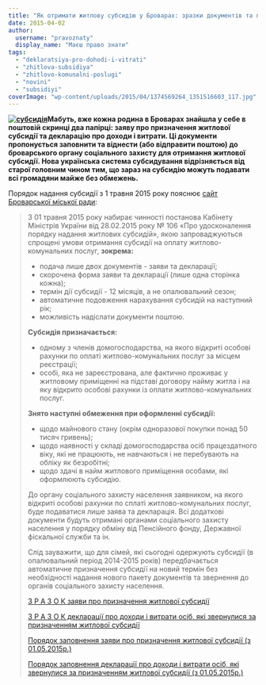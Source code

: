 ```yaml
---
title: "Як отримати житлову субсидію у Броварах: зразки документів та порядок їх заповнення"
date: 2015-04-02
author: 
  username: "pravoznaty"
  display_name: "Маєш право знати"
tags: 
  - "deklaratsiya-pro-dohodi-i-vitrati"
  - "zhitlova-subsidiya"
  - "zhitlovo-komunalni-poslugi"
  - "novini"
  - "subsidiyi"
coverImage: "wp-content/uploads/2015/04/1374569264_1351516603_117.jpg"
---
```


**[![субсидія](https://mpz.brovary.org/wp-content/uploads/2015/04/1374569264_1351516603_117.jpg)](https://mpz.brovary.org/wp-content/uploads/2015/04/1374569264_1351516603_117.jpg)Мабуть, вже кожна родина в Броварах знайшла у себе в поштовій скринці два папірці: заяву про призначення житлової субсидії та декларацію про доходи і витрати. Ці документи пропонується заповнити та віднести (або відправити поштою) до броварського органу соціального захисту для отримання житлової субсидії. Нова українська система субсидування відрізняється від старої головним чином тим, що зараз на субсидію можуть подавати всі громадяни майже без обмежень.**

Порядок надання субсидії з 1 травня 2015 року пояснює [сайт Броварської міської ради](https://www.brovary.kiev.ua/uvaga-novii-poryadok-nadannya-zhitlovo%D1%97-subsid%D1%96%D1%97-z-01-travnya-2015-roku-0):

> З 01 травня 2015 року набирає чинності постанова Кабінету Міністрів України від 28.02.2015 року № 106 «Про удосконалення порядку надання житлових субсидій», якою запроваджуються спрощені умови отримання субсидії на оплату житлово-комунальних послуг, **зокрема:**
> 
> - подача лише двох документів - заяви та декларації;
> - скорочена форма заяви та декларації (лише одна сторінка кожна);
> - термін дії субсидії - 12 місяців, а не опалювальний сезон;
> - автоматичне подовження нарахування субсидій на наступний рік;
> - можливість надіслати документи поштою.
> 
> **Субсидія призначається:**
> 
> - одному з членів домогосподарства, на якого відкриті особові рахунки по оплаті житлово-комунальних послуг за місцем реєстрації;
> - особі, яка не зареєстрована, але фактично проживає у житловому приміщенні на підставі договору найму житла і на яку відкрито особові рахунки із оплати житлово-комунальних послуг.
> 
> **Знято наступні обмеження при оформленні субсидії:**
> 
> - щодо майнового стану (окрім одноразової покупки понад 50 тисяч гривень);
> - щодо наявності у складі домогосподарства осіб працездатного віку, які не працюють, не навчаються і не перебувають на обліку як безробітні;
> - щодо здачі в найм житлового приміщення особами, які оформлюють субсидію.
> 
> До органу соціального захисту населення заявником, на якого відкриті особові рахунки по сплаті житлово-комунальних послуг, буде подаватися лише заява та декларація. Всі додаткові документи будуть отримані органами соціального захисту населення у порядку обміну від Пенсійного фонду, Державної фіскальної служби та ін.
> 
> Слід зауважити, що для сімей, які сьогодні одержують субсидії (в опалювальний період 2014-2015 років) передбачається автоматичне призначення субсидії на новий термін без необхідності надання нового пакету документів та звернення до органів соціального захисту населення.
> 
> [З Р А З О К заяви про призначення житлової субсидії](https://onedrive.live.com/redir?resid=72571393d4771099!2993&authkey=!AOGPEmektHoCnpQ&ithint=file%2cdoc) 
> 
> [З Р А З О К декларації про доходи і витрати осіб, які звернулися за призначенням житлової субсидії](https://onedrive.live.com/redir?resid=72571393d4771099!2994&authkey=!AN-YXg8lwMVK5vA&ithint=file%2cdoc)
> 
> [Порядок заповнення заяви про призначення житлової субсидії (з 01.05.2015р.)](https://onedrive.live.com/redir?resid=72571393d4771099!2995&authkey=!AOBcMSR5UicAJeo&ithint=file%2cdoc)
> 
> [Порядок заповнення декларації про доходи і витрати осіб, які звернулися за призначенням житлової субсидії (з 01.05.2015р.)](https://onedrive.live.com/redir?resid=72571393d4771099!2996&authkey=!AGswnAiXoE7G1PA&ithint=file%2cdoc)
